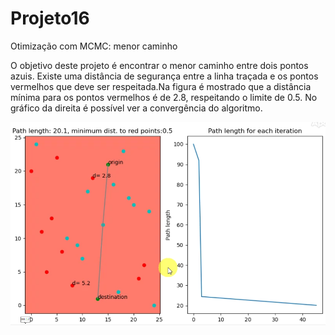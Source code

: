 # Projeto16
Otimização com MCMC: menor caminho

O objetivo deste projeto é encontrar o menor caminho entre dois pontos azuis.
Existe uma distância de segurança entre a linha traçada e os pontos vermelhos que
deve ser respeitada.Na figura é mostrado que a distância mínima para os
pontos vermelhos é de 2.8, respeitando o limite de 0.5. No gráfico da direita
é possível ver a convergência do algoritmo.

![thermo](https://github.com/rodfloripa/Projeto16/blob/master/dist.png)
